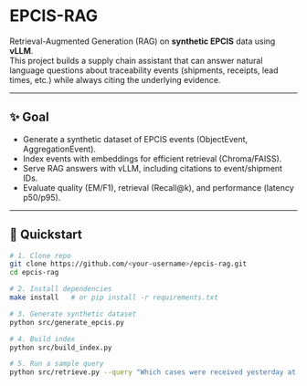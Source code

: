 # EPCIS-RAG

Retrieval-Augmented Generation (RAG) on **synthetic EPCIS** data using **vLLM**.  
This project builds a supply chain assistant that can answer natural language questions about traceability events (shipments, receipts, lead times, etc.) while always citing the underlying evidence.

---

## ✨ Goal

- Generate a synthetic dataset of EPCIS events (ObjectEvent, AggregationEvent).
- Index events with embeddings for efficient retrieval (Chroma/FAISS).
- Serve RAG answers with vLLM, including citations to event/shipment IDs.
- Evaluate quality (EM/F1), retrieval (Recall@k), and performance (latency p50/p95).

---

## 🚀 Quickstart

```bash
# 1. Clone repo
git clone https://github.com/<your-username>/epcis-rag.git
cd epcis-rag

# 2. Install dependencies
make install   # or pip install -r requirements.txt

# 3. Generate synthetic dataset
python src/generate_epcis.py

# 4. Build index
python src/build_index.py

# 5. Run a sample query
python src/retrieve.py --query "Which cases were received yesterday at SGLN X?"
